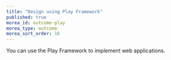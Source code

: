 ```yaml
---
title: "Design using Play Framework"
published: true
morea_id: outcome-play
morea_type: outcome
morea_sort_order: 16
---
```


You can use the Play Framework to implement web applications.
